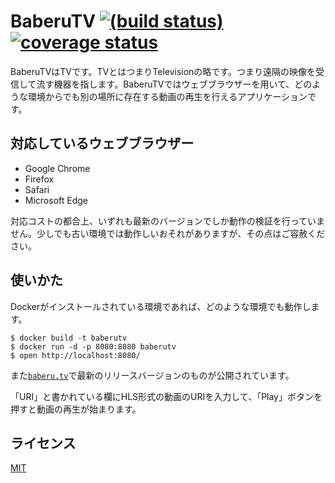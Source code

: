 # BaberuTV [![(build status)](https://circleci.com/gh/baberutv/baberutv.svg?style=shield)](https://circleci.com/gh/baberutv/baberutv/tree/master) [![coverage status](https://coveralls.io/repos/github/baberutv/baberutv/badge.svg?branch=master)](https://coveralls.io/github/baberutv/baberutv?branch=master)

BaberuTVはTVです。TVとはつまりTelevisionの略です。つまり遠隔の映像を受信して流す機器を指します。BaberuTVではウェブブラウザーを用いて、どのような環境からでも別の場所に存在する動画の再生を行えるアプリケーションです。

## 対応しているウェブブラウザー

- Google Chrome
- Firefox
- Safari
- Microsoft Edge

対応コストの都合上、いずれも最新のバージョンでしか動作の検証を行っていません。少しでも古い環境では動作しいおそれがありますが、その点はご容赦ください。

## 使いかた

Dockerがインストールされている環境であれば、どのような環境でも動作します。

```shell
$ docker build -t baberutv
$ docker run -d -p 8080:8080 baberutv
$ open http://localhost:8080/
```

また[`baberu.tv`](https://baberu.tv/)で最新のリリースバージョンのものが公開されています。

「URI」と書かれている欄にHLS形式の動画のURIを入力して、「Play」ボタンを押すと動画の再生が始まります。

## ライセンス

[MIT](LICENSE)
